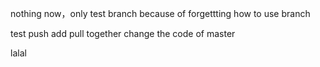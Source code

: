nothing now，only test branch because of forgettting how to use branch

test push add pull
together change the code of master

lalal